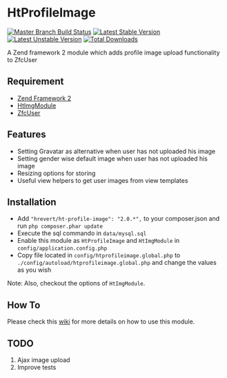 HtProfileImage
==============
[![Master Branch Build Status](https://api.travis-ci.org/hrevert/HtProfileImage.png?branch=master)](http://travis-ci.org/hrevert/HtProfileImage)
[![Latest Stable Version](https://poser.pugx.org/hrevert/ht-profile-image/v/stable.png)](https://packagist.org/packages/hrevert/ht-profile-image)
[![Latest Unstable Version](https://poser.pugx.org/hrevert/ht-profile-image/v/unstable.png)](https://packagist.org/packages/hrevert/ht-profile-image)
[![Total Downloads](https://poser.pugx.org/hrevert/ht-profile-image/downloads.png)](https://packagist.org/packages/hrevert/ht-profile-image)

A Zend framework 2 module which adds profile image upload functionality to ZfcUser

## Requirement
* [Zend Framework 2](https://github.com/zendframework/zf2)
* [HtImgModule](https://github.com/hrevert/HtImgModule)
* [ZfcUser](https://github.com/ZF-Commons/ZfcUser)

## Features

* Setting Gravatar as alternative when user has not uploaded his image
* Setting gender wise default image when user has not uploaded his image
* Resizing options for storing
* Useful view helpers to get user images from view templates

## Installation
* Add `"hrevert/ht-profile-image": "2.0.*",` to your composer.json and run `php composer.phar update`
* Execute the sql commando in `data/mysql.sql`
* Enable this module as `HtProfileImage` and `HtImgModule` in `config/application.config.php`
* Copy file located in `config/htprofileimage.global.php` to `./config/autoload/htprofileimage.global.php` and change the values as you wish

Note: Also, checkout the options of `HtImgModule`.

## How To

Please check this [wiki](https://github.com/hrevert/HtProfileImage/wiki) for more details on how to use this module.

## TODO
1. Ajax image upload
2. Improve tests
